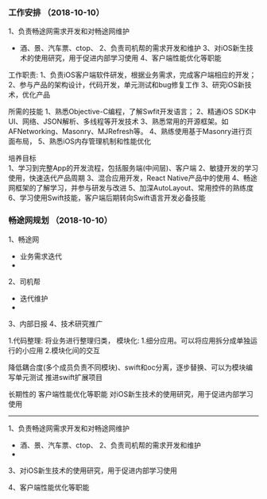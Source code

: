 ### 工作安排 （2018-10-10）

1、负责畅途网需求开发和对畅途网维护
  - 酒、景、汽车票、ctop、
2、负责司机帮的需求开发和维护
3、对iOS新生技术的使用研究，用于促进内部学习使用
4、客户端性能优化等职能

工作职责:
1、负责iOS客户端软件研发，根据业务需求，完成客户端相应的开发；
2、参与产品的架构设计，代码开发，单元测试和bug修复工作
3、研究iOS新技术，优化产品

所需的技能
1、熟悉Objective-C编程，了解Swfit开发语言；
2、精通iOS SDK中UI、网络、JSON解析、多线程等开发技术
3、熟悉常用的开源框架。如AFNetworking、Masonry、MJRefresh等。
4、熟练使用基于Masonry进行页面布局，
5、熟悉iOS内存管理机制和性能优化

培养目标   
1、学习到完整App的开发流程，包括服务端(中间层)、客户端
2、敏捷开发的学习使用，快速迭代产品周期
3、混合应用开发，React Native产品中的使用
4、畅途网框架的了解学习，并参与研发与改进
5、加深AutoLayout、常用控件的熟练度
6、学习使用Swift技能，客户端后期转向Swift语言开发必备技能


### 畅途网规划 （2018-10-10）

1、畅途网
  - 业务需求迭代
  - 
2、司机帮
  - 迭代维护
  - 
3、内部日报
4、技术研究推广

1.代码整理: 将业务进行整理归类，
模块化:
  1.细分应用。可以将应用拆分成单独运行的小应用
  2.模块化间的交互

降低耦合度(多个成员负责不同模块)、swift和oc分离，逐步替换、可以为模块编写单元测试
推进swift扩展项目

长期性的 
  客户端性能优化等职能
  对iOS新生技术的使用研究，用于促进内部学习使用


----------------------------------

1、负责畅途网需求开发和对畅途网维护
  - 酒、景、汽车票、ctop、
2、负责司机帮的需求开发和维护
  - 
3、对iOS新生技术的使用研究，用于促进内部学习使用

4、客户端性能优化等职能


